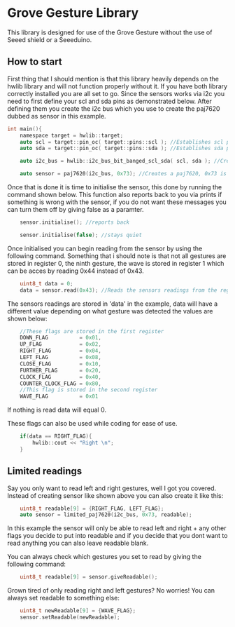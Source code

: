 # Grove Gesture Library
This library is designed for use of the Grove Gesture without the use of Seeed shield or a Seeeduino.

## How to start

First thing that I should mention is that this library heavily depends on the hwlib library and will not function properly without it.
If you have both library correctly installed you are all set to go. Since the sensors works via i2c you need to first define your scl and sda pins as demonstrated below.
After defining them you create the i2c bus which you use to create the paj7620 dubbed as sensor in this example.

```c
int main(){
    namespace target = hwlib::target;
    auto scl = target::pin_oc( target::pins::scl ); //Establishes scl pin
    auto sda = target::pin_oc( target::pins::sda ); //Establishes sda pin

    auto i2c_bus = hwlib::i2c_bus_bit_banged_scl_sda( scl, sda ); //Creates i2c bus

    auto sensor = paj7620(i2c_bus, 0x73); //Creates a paj7620, 0x73 is the address of the sensor
```

Once that is done it is time to initialise the sensor, this done by running the command shown below.
This function also reports back to you via prints if something is wrong with the sensor, if you do not want these messages you can turn them off by giving false as a paramter.
```c
    sensor.initialise(); //reports back
```
```c
    sensor.initialise(false); //stays quiet
```
Once initialised you can begin reading from the sensor by using the following command.
Something that i should note is that not all gestures are stored in register 0, the ninth gesture, the wave is stored in register 1 which can be acces by reading 0x44 instead of 0x43.
```c
    uint8_t data = 0;
    data = sensor.read(0x43); //Reads the sensors readings from the register 0
```
The sensors readings are stored in 'data' in the example, data will have a different value depending on what gesture was detected the values are shown below:
```c
    //These flags are stored in the first register
    DOWN_FLAG          = 0x01,
    UP_FLAG            = 0x02,
    RIGHT_FLAG         = 0x04,
    LEFT_FLAG          = 0x08,
    CLOSE_FLAG         = 0x10,
    FURTHER_FLAG       = 0x20,
    CLOCK_FLAG         = 0x40,
    COUNTER_CLOCK_FLAG = 0x80,
    //This flag is stored in the second register
    WAVE_FLAG          = 0x01
```
If nothing is read data will equal 0.

These flags can also be used while coding for ease of use.
```c
    if(data == RIGHT_FLAG){
        hwlib::cout << "Right \n";
    }
```

## Limited readings

Say you only want to read left and right gestures, well I got you covered.
Instead of creating sensor like shown above you can also create it like this:
```c
    uint8_t readable[9] = {RIGHT_FLAG, LEFT_FLAG};
    auto sensor = limited_paj7620(i2c_bus, 0x73, readable);
```
In this example the sensor will only be able to read left and right + any other flags you decide to put into readable and if you decide that you dont want to read anything you can also leave readable blank.

You can always check which gestures you set to read by giving the following command:
```c
    uint8_t readable[9] = sensor.giveReadable();
```

Grown tired of only reading right and left gestures? No worries! You can always set readable to something else:
```c
    uint8_t newReadable[9] = {WAVE_FLAG};
    sensor.setReadable(newReadable);
```

